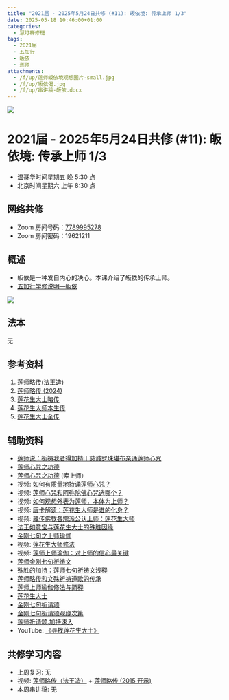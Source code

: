 ```yaml
---
title: "2021届 - 2025年5月24日共修 (#11): 皈依境: 传承上师 1/3"
date: 2025-05-18 10:46:00+01:00
categories:
  - 慧灯禅修班
tags:
  - 2021届
  - 五加行
  - 皈依
  - 莲师
attachments:
  - /f/up/莲师皈依境观想图片-small.jpg
  - /f/up/皈依偈.jpg
  - /f/up/串讲稿-皈依.docx
---
```

![](/f/up/maxresdefault.jpg)

# 2021届 - 2025年5月24日共修 (#11): 皈依境: 传承上师 1/3

* 温哥华时间星期五 晚 5:30 点
* 北京时间星期六 上午 8:30 点

## 网络共修

* Zoom 房间号码：[7789995278](https://zoom.us/j/7789995278)
* Zoom 房间密码：19621211

## 概述

* 皈依是一种发自内心的决心。本课介绍了皈依的传承上师。
* [](<>)[](<>)[](<>)[](<>)[](<>)[](<>)[](<>)[](<>)[](<>)[](https://fohuifayu.com/index.php/huideng-jiangtang/chanxiuke/zen-04/8656-zen04-gy)[五加行学修说明—皈依](https://fohuifayu.com/index.php/huideng-jiangtang/chanxiuke/zen-04/8656-zen04-gy) 

![](/f/up/莲师皈依境观想图片-small.jpg)

## 法本

[](<>)[](<>)[](<>)[](https://huidengchanxiu.net/books/b3/)[](https://fohuifayu.com/index.php/huideng-zhiguang/huideng-series/si-ce)[](https://fohuifayu.com/index.php/huideng-zhiguang/huideng-series/si-ce/236-a00033)[](<>)无[](<>)[](<>)[](<>)[](<>)[](<>)[](<>)[](<>)[](<>)[](<>)[](<>)[](<>)

## 参考资料

1. [莲师略传(法王造)](https://drive.google.com/drive/u/0/folders/1ej_JJYqsEDAIJJn5JRfVZOmYA3wFacao)
2. [莲师略传 (2024)](https://www.zhihuihai.net/%E8%8E%B2%E5%B8%88%E4%BF%AE%E6%B3%95/%E8%8E%B2%E5%B8%88%E7%95%A5%E4%BC%A0)
3. [](https://www.zhihuihai.net/%E8%8E%B2%E5%B8%88%E4%BF%AE%E6%B3%95/%E8%8E%B2%E5%B8%88%E7%95%A5%E4%BC%A0%E6%B3%95%E7%8E%8B%E9%80%A0)[莲花生大士略传](https://www.xuefovip.com/pdf/%E8%8E%B2%E8%8A%B1%E7%94%9F%E5%A4%A7%E5%A3%AB%E7%95%A5%E4%BC%A0.pdf)
4. [莲花生大师本生传](http://read.goodweb.net.cn/news/news_view.asp?newsid=2124)
5. [莲花生大士全传](https://huidengchanxiu.net/refs/cczj/lhsds)

## **辅助资料**

* [](https://fohuifayu.com/index.php/shipin-jingcui/wenda-zhailu/8615-v21021-v11)[](https://fohuifayu.com/index.php/shipin-jingcui/wenda-zhailu/2575-V16083-V04?title=)[莲师说：祈祷我者得加持丨慈诚罗珠堪布亲诵莲师心咒](https://fohuifayu.com/index.php/other-column/9660-v10?title=)
* [莲师心咒之功德](https://fohuifayu.com/index.php/other-column/xiangguan-jinglun/9071-d57?title=)
* [莲师心咒之功德](https://www.zhihuihai.net/%E6%99%BA%E6%82%B2%E5%AD%A6%E5%A0%82/2023%E5%AD%A6%E5%A0%82/%E8%8E%B2%E5%B8%88%E5%BF%83%E5%92%92%E4%B9%8B%E5%8A%9F%E5%BE%B7) (索上师）
* 视频: [如何有质量地持诵莲师心咒？](https://fohuifayu.com/index.php/shipin-jingcui/wenda-zhailu/5011-V19031-V01?title=)
* 视频: [莲师心咒和阿弥陀佛心咒选哪个？](https://fohuifayu.com/index.php/shipin-jingcui/wenda-zhailu/2063-W16016-V05?title=)
* [](https://fohuifayu.com/index.php/shipin-jingcui/wenda-zhailu/2063-W16016-V05?title=)视频: [如何观想外表为莲师，本体为上师？](https://fohuifayu.com/index.php/shipin-jingcui/wenda-zhailu/2441-V16023-V07?title=)
* 视频: [唐卡解读：莲花生大师是谁的化身？](https://fohuifayu.com/index.php/shipin-jingcui/jingcai-shipin/7954-y12031-y06?title=)
* 视频: [藏传佛教各宗派公认上师：莲花生大师](https://fohuifayu.com/index.php/shipin-jingcui/jingcai-shipin/7950-y12031-y02?title=)
* [法王如意宝与莲花生大士的殊胜因缘](https://fohuifayu.com/index.php/famai-chuancheng/fawang-ruyibao/fawang-pray/8281-fawang-lianshi?title=)
* [金刚七句之上师瑜伽](https://fohuifayu.com/index.php/huideng-zhiguang/huideng-chanxiu/di-er-ce/9187-a00128?title=%E8%8E%B2%E5%B8%88#anchor)
* 视频: [莲花生大师修法](https://fohuifayu.com/index.php/huideng-jiangtang/fofa-jianxiu/shangshi-yujia/650-l12031?title=%E9%87%91%E5%88%9A%E4%B8%83%E5%8F%A5)
* 视频: [莲师上师瑜伽：对上师的信心最关键](https://fohuifayu.com/index.php/shipin-jingcui/jingcai-shipin/7956-y12031-y08?title=)
* [](https://www.youtube.com/playlist?list=PLpQ93rK3nqoBsTlpTYB0zJcAWYk7oo9Qh)[莲师金刚七句祈祷文](https://www.zhihuihai.net/%E5%AD%A6%E4%BD%9B%E4%B9%8B%E5%AE%B6/%E5%88%9D%E7%BA%A7%E8%AF%BE%E7%A8%8B/%E5%8A%A0%E8%A1%8C/%E8%8E%B2%E5%B8%88%E9%87%91%E5%88%9A%E4%B8%83%E5%8F%A5%E7%A5%88%E7%A5%B7%E6%96%87%E9%87%8A/)
* [殊胜的加持：莲师七句祈祷文浅释](https://www.zhihuihai.net/%E8%8E%B2%E5%B8%88%E4%BF%AE%E6%B3%95/%E8%8E%B2%E5%B8%88%E4%B8%83%E5%8F%A5%E7%A5%88%E7%A5%B7%E6%96%87%E6%B5%85%E9%87%8A%E5%BC%80%E7%A4%BA)
* [莲师略传和文殊祈祷道歌的传承](https://www.zhihuihai.net/%E8%8E%B2%E5%B8%88%E4%BF%AE%E6%B3%95/%E8%8E%B2%E5%B8%88%E7%95%A5%E4%BC%A0%E6%96%87%E6%AE%8A%E7%A5%88%E8%AF%B7%E6%96%87%E4%BC%A0%E6%89%BF)
* [莲师上师瑜伽修法与简释](https://www.zhihuihai.net/%E8%8E%B2%E5%B8%88%E4%BF%AE%E6%B3%95/%E8%8E%B2%E5%B8%88%E4%B8%8A%E5%B8%88%E7%91%9C%E4%BC%BD%E4%BF%AE%E6%B3%95%E4%B8%8E%E7%AE%80%E9%87%8A)
* [莲花生大士](https://www.xianmixuezi.com/%E4%BC%A0%E6%89%BF%E6%BA%90%E6%B5%81/%E4%BC%A0%E6%89%BF%E7%A5%96%E5%B8%88/8-%E8%8E%B2%E8%8A%B1%E7%94%9F%E5%A4%A7%E5%A3%AB)
* [金刚七句祈请颂](https://www.xianmixuezi.com/%E5%85%B6%E4%BB%96/%E4%B8%80%E8%8E%B2%E5%B8%88%E6%B3%95%E9%97%A8/%E9%87%91%E5%88%9A%E4%B8%83%E5%8F%A5%E7%A5%88%E8%AF%B7%E9%A2%82)
* [金刚七句祈请颂观缘次第](https://www.xianmixuezi.com/%E5%85%B6%E4%BB%96/%E4%B8%80%E8%8E%B2%E5%B8%88%E6%B3%95%E9%97%A8/%E9%87%91%E5%88%9A%E4%B8%83%E5%8F%A5%E7%A5%88%E8%AF%B7%E9%A2%82%E8%A7%82%E7%BC%98%E6%AC%A1%E7%AC%AC)
* [莲师祈请颂.加持速入](https://www.xianmixuezi.com/%E5%85%B6%E4%BB%96/%E4%B8%80%E8%8E%B2%E5%B8%88%E6%B3%95%E9%97%A8/%E8%8E%B2%E5%B8%88%E7%A5%88%E8%AF%B7%E9%A2%82-%E5%8A%A0%E6%8C%81%E9%80%9F%E5%85%A5)
* YouTube: [《寻找莲花生大士》](https://www.youtube.com/watch?v=rnNJzk6P9wg&t=1952s)

## **共修学习内容**

* 上周复习: [](<>)[](<>)[](<>)[](<>)[](<>)[](<>)[](<>)[](/f/up/开显解脱道略释1-思考题.pptx)[](/f/up/开显解脱道略释2-思考题.pptx)[](/f/up/开显解脱道略释3-思考题.pptx)[](/f/up/开显解脱道略释4-思考题.pptx)[](https://fohuifayu.com/index.php/huideng-jiangtang/chanxiuke/zen-04/2542-l17092)无[](<>)[](<>)[](<>)[](<>)[](<>)[](<>)[](<>)[](<>)[](<>)[](<>)[](<>)
* 视频: [](https://www.zhihuihai.net/%E8%8E%B2%E5%B8%88%E4%BF%AE%E6%B3%95/%E8%8E%B2%E5%B8%88%E7%95%A5%E4%BC%A0%E6%B3%95%E7%8E%8B%E9%80%A0)[莲师略传（法王造）](https://www.zhihuihai.net/%E8%8E%B2%E5%B8%88%E4%BF%AE%E6%B3%95/%E8%8E%B2%E5%B8%88%E7%95%A5%E4%BC%A0%E6%B3%95%E7%8E%8B%E9%80%A0) + [莲师略传 (2015 开示)](https://www.zhihuihai.net/%E8%8E%B2%E5%B8%88%E4%BF%AE%E6%B3%95/%E8%8E%B2%E5%B8%88%E7%95%A5%E4%BC%A0%E6%96%87%E6%AE%8A%E7%A5%88%E8%AF%B7%E6%96%87%E4%BC%A0%E6%89%BF)
* 本周串讲稿: [](/f/up/串讲稿-皈依.docx)[](/f/up/串讲稿-皈依.docx)[](<>)[](<>)[](<>)[](<>)[](<>)[](<>)[](<>)[](<>)[](<>)[](<>)[](<>)[](<>)[](<>)[](<>)无[](<>)[](<>)[](<>)[](<>)[](<>)[](<>)[](<>)[](<>)[](<>)[](<>)[](<>)[](/f/up/串讲稿-皈依.docx)

